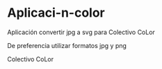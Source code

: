# Aplicaci-n-color
Aplicación convertir jpg a svg para Colectivo CoLor

De preferencia utilizar formatos jpg y png

Colectivo CoLor
